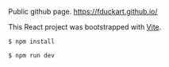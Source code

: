 Public github page. https://fduckart.github.io/

This React project was bootstrapped with [Vite](https://vitejs.dev/).

`$ npm install`

`$ npm run dev`
